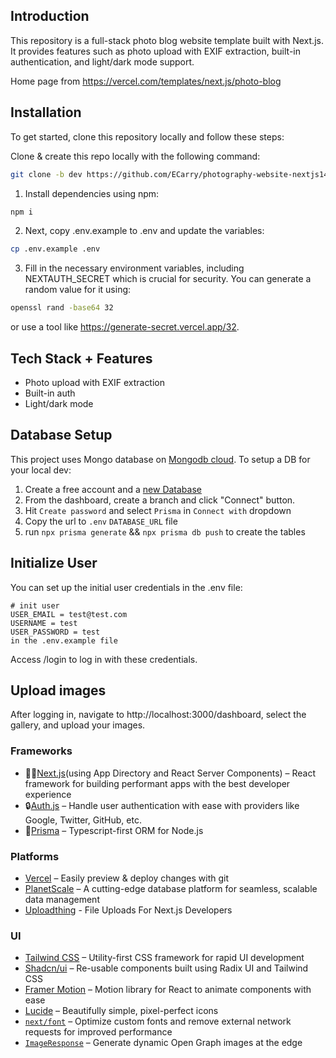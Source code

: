 ## Introduction

This repository is a full-stack photo blog website template built with Next.js. It provides features such as photo upload with EXIF extraction, built-in authentication, and light/dark mode support.

Home page from https://vercel.com/templates/next.js/photo-blog

## Installation

To get started, clone this repository locally and follow these steps:

Clone & create this repo locally with the following command:

```bash
git clone -b dev https://github.com/ECarry/photography-website-nextjs14-full-stack.git
```

1. Install dependencies using npm:

```sh
npm i
```

2. Next, copy .env.example to .env and update the variables:

```sh
cp .env.example .env
```

3. Fill in the necessary environment variables, including NEXTAUTH_SECRET which is crucial for security. You can generate a random value for it using:

```sh
openssl rand -base64 32
```

or use a tool like https://generate-secret.vercel.app/32.

## Tech Stack + Features

- Photo upload with EXIF extraction
- Built-in auth
- Light/dark mode

## Database Setup

This project uses Mongo database on [Mongodb cloud](https://cloud.mongodb.com/). To setup a DB for your local dev:

1. Create a free account and a [new Database](https://cloud.mongodb.com/)
2. From the dashboard, create a branch and click "Connect" button.
3. Hit `Create password` and select `Prisma` in `Connect with` dropdown
4. Copy the url to `.env` `DATABASE_URL` file
5. run `npx prisma generate` && `npx prisma db push` to create the tables

## Initialize User

You can set up the initial user credentials in the .env file:

```
# init user
USER_EMAIL = test@test.com
USERNAME = test
USER_PASSWORD = test
in the .env.example file
```

Access /login to log in with these credentials.

## Upload images

After logging in, navigate to http://localhost:3000/dashboard, select the gallery, and upload your images.

### Frameworks

- 💪🏼[Next.js](https://nextjs.org/)(using App Directory and React Server Components) – React framework for building performant apps with the best developer experience
- 🔒[Auth.js](https://authjs.dev/) – Handle user authentication with ease with providers like Google, Twitter, GitHub, etc.
- 📀[Prisma](https://www.prisma.io/) – Typescript-first ORM for Node.js

### Platforms

- [Vercel](https://vercel.com/) – Easily preview & deploy changes with git
- [PlanetScale](https://planetscale.com/) – A cutting-edge database platform for seamless, scalable data management
- [Uploadthing](https://uploadthing.com/) - File Uploads For Next.js Developers

### UI

- [Tailwind CSS](https://tailwindcss.com/) – Utility-first CSS framework for rapid UI development
- [Shadcn/ui](https://ui.shadcn.com/) – Re-usable components built using Radix UI and Tailwind CSS
- [Framer Motion](https://framer.com/motion) – Motion library for React to animate components with ease
- [Lucide](https://lucide.dev/) – Beautifully simple, pixel-perfect icons
- [`next/font`](https://nextjs.org/docs/basic-features/font-optimization) – Optimize custom fonts and remove external network requests for improved performance
- [`ImageResponse`](https://nextjs.org/docs/app/api-reference/functions/image-response) – Generate dynamic Open Graph images at the edge
